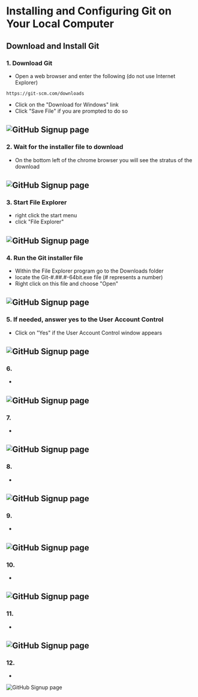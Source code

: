 # Installing and Configuring Git on Your Local Computer 

## Download and Install Git

### 1. Download Git
- Open a web browser and enter the following (do not use Internet Explorer) 
```
https://git-scm.com/downloads
```
- Click on the "Download for Windows" link
- Click "Save File" if you are prompted to do so

![GitHub Signup page](Pics/lgit01.jpg)
---

### 2. Wait for the installer file to download
- On the bottom left of the chrome browser you will see the stratus of the download

![GitHub Signup page](Pics/lgit02.jpg)
---

### 3. Start File Explorer
- right click the start menu 
- click "File Explorer"

![GitHub Signup page](Pics/lgit03.jpg)
---


### 4. Run the Git installer file
- Within the File Explorer program go to the Downloads folder
- locate the Git-#.##.#-64bit.exe file (# represents a number)
- Right click on this file and choose "Open"

![GitHub Signup page](Pics/lgit04.jpg)
---


### 5. If needed, answer yes to the User Account Control
- Click on "Yes" if the User Account Control window appears

![GitHub Signup page](Pics/lgit05.jpg)
---

### 6. 
- 

![GitHub Signup page](Pics/git07.jpg)
---


### 7. 
- 

![GitHub Signup page](Pics/git08.jpg)
---

### 8. 
- 

![GitHub Signup page](Pics/git09.jpg)
---

### 9. 
- 

![GitHub Signup page](Pics/git10.jpg)
---

### 10. 
- 

![GitHub Signup page](Pics/git12.jpg)
---

### 11. 
- 

![GitHub Signup page](Pics/git13.jpg)
---

### 12. 
- 

![GitHub Signup page](Pics/git14.jpg)
